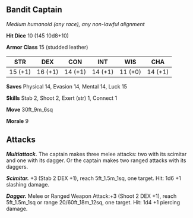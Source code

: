 ## Bandit Captain

*Medium humanoid (any race), any non-lawful alignment*

**Hit Dice** 10 (145 10d8+10)

**Armor Class** 15 (studded leather)

| STR     | DEX     | CON     | INT     | WIS     | CHA     |
|---------|---------|---------|---------|---------|---------|
| 15 (+1) | 16 (+1) | 14 (+1) | 14 (+1) | 11 (+0) | 14 (+1) |

**Saves** Physical 14, Evasion 14, Mental 14, Luck 15

**Skills** Stab 2, Shoot 2, Exert (str) 1, Connect 1

**Move** 30ft_9m_6sq

**Morale** 9

## Attacks

***Multiattack.*** The captain makes three melee attacks: two with its scimitar and one with its dagger. Or the captain makes two ranged attacks with its daggers.

***Scimitar.*** +3 (Stab 2 DEX +1), reach 5ft_1.5m_1sq, one target. Hit: 1d6 +1 slashing damage.

***Dagger.*** Melee or Ranged Weapon Attack:+3 (Shoot 2 DEX +1), reach 5ft_1.5m_1sq or range 20/60ft_18m_12sq, one target. Hit: 1d4 +1 piercing damage.

